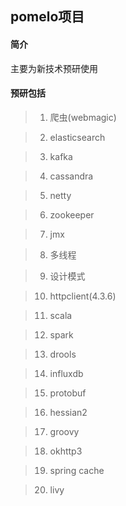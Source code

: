 ## pomelo项目

#### 简介

  主要为新技术预研使用

#### 预研包括

> 1. 爬虫(webmagic)

> 2. elasticsearch

> 3. kafka

> 4. cassandra

> 5. netty

> 6. zookeeper

> 7. jmx

> 8. 多线程

> 9. 设计模式

> 10. httpclient(4.3.6)

> 11. scala

> 12. spark

> 13. drools

> 14. influxdb

> 15. protobuf

> 16. hessian2

> 17. groovy

> 18. okhttp3

> 19. spring cache

> 20. livy




